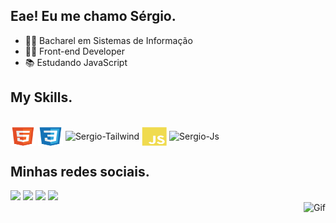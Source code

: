 ## Eae! Eu me chamo Sérgio.

- 👨‍🎓 Bacharel em Sistemas de Informação
- 👨‍💻 Front-end Developer
- 📚 Estudando JavaScript

## My Skills.
<div style="display: inline_block"><br>
 <img align="center" alt="Sergio-HTML" height="30" width="40" src="https://raw.githubusercontent.com/devicons/devicon/master/icons/html5/html5-original.svg">
  <img align="center" alt="Sergio-CSS" height="30" width="40" src="https://raw.githubusercontent.com/devicons/devicon/master/icons/css3/css3-original.svg">
	<img align="center" alt="Sergio-Tailwind" height="30" width="40" src="https://static-00.iconduck.com/assets.00/tailwind-css-icon-2048x1229-u8dzt4uh.png">
  <img align="center" alt="Sergio-Js" height="30" width="40" src="https://raw.githubusercontent.com/devicons/devicon/master/icons/javascript/javascript-plain.svg">
	<img align="center" alt="Sergio-Js" height="30" width="40" src="https://static-00.iconduck.com/assets.00/vue-icon-2048x1766-ntogpmti.png">
</div>
  
  ## Minhas redes sociais.
<div>   
	<a href="https://instagram.com/sergiohenrique.rr" target="_blank"><img src="https://img.shields.io/badge/-Instagram-%23E4405F?style=for-the-badge&logo=instagram&logoColor=white" target="_blank"></a>
  <a href = "mailto:sergiohenriquejrr@gmail.com"><img src="https://img.shields.io/badge/-Gmail-%23333?style=for-the-badge&logo=gmail&logoColor=white" target="_blank"></a>
  <a href="https://www.linkedin.com/in/sergiohrodrigues/" target="_blank"><img src="https://img.shields.io/badge/-LinkedIn-%230077B5?style=for-the-badge&logo=linkedin&logoColor=white" target="_blank"></a>   
  <a href="https://codepen.io/Sergin-coder" target="_blank"><img src="https://img.shields.io/badge/-CodePen-%23333?style=for-the-badge&logo=CodePen&logoColor=white" target="_blank"></a>
</div>

<img align="right" alt="Gif" width="full" height="full" src="https://camo.githubusercontent.com/dc14de6f7c6433ccc8cf7cf124e56650bf2cd9aa7df257ffdd009ec49a5dd7ad/68747470733a2f2f692e696d6775722e636f6d2f333464494a58632e676966">
